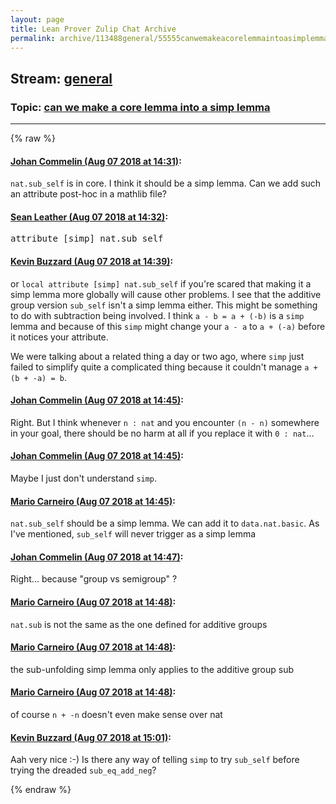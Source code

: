 ```yaml
---
layout: page
title: Lean Prover Zulip Chat Archive 
permalink: archive/113488general/55555canwemakeacorelemmaintoasimplemma.html
---
```


## Stream: [general](index.html)
### Topic: [can we make a core lemma into a simp lemma](55555canwemakeacorelemmaintoasimplemma.html)

---


{% raw %}
#### [ Johan Commelin (Aug 07 2018 at 14:31)](https://leanprover.zulipchat.com/#narrow/stream/113488-general/topic/can%20we%20make%20a%20core%20lemma%20into%20a%20simp%20lemma/near/131041229):
<p><code>nat.sub_self</code> is in core. I think it should be a simp lemma. Can we add such an attribute post-hoc in a mathlib file?</p>

#### [ Sean Leather (Aug 07 2018 at 14:32)](https://leanprover.zulipchat.com/#narrow/stream/113488-general/topic/can%20we%20make%20a%20core%20lemma%20into%20a%20simp%20lemma/near/131041281):
<div class="codehilite"><pre><span></span><span class="n">attribute</span> <span class="o">[</span><span class="n">simp</span><span class="o">]</span> <span class="n">nat</span><span class="bp">.</span><span class="n">sub_self</span>
</pre></div>

#### [ Kevin Buzzard (Aug 07 2018 at 14:39)](https://leanprover.zulipchat.com/#narrow/stream/113488-general/topic/can%20we%20make%20a%20core%20lemma%20into%20a%20simp%20lemma/near/131041567):
<p>or <code>local attribute [simp] nat.sub_self</code> if you're scared that making it a simp lemma more globally will cause other problems. I see that the additive group version <code>sub_self</code> isn't a simp lemma either. This might be something to do with subtraction being involved. I think <code>a - b = a + (-b)</code> is a <code>simp</code> lemma and because of this <code>simp</code> might change your <code>a - a</code> to <code>a + (-a)</code> before it notices your attribute.</p>
<p>We were talking about a related thing a day or two ago, where <code>simp</code> just failed to simplify quite a complicated thing because it couldn't manage <code>a + (b + -a) = b</code>.</p>

#### [ Johan Commelin (Aug 07 2018 at 14:45)](https://leanprover.zulipchat.com/#narrow/stream/113488-general/topic/can%20we%20make%20a%20core%20lemma%20into%20a%20simp%20lemma/near/131041932):
<p>Right. But I think whenever <code>n : nat</code> and you encounter <code>(n - n)</code> somewhere in your goal, there should be no harm at all if you replace it with <code>0 : nat</code>...</p>

#### [ Johan Commelin (Aug 07 2018 at 14:45)](https://leanprover.zulipchat.com/#narrow/stream/113488-general/topic/can%20we%20make%20a%20core%20lemma%20into%20a%20simp%20lemma/near/131041935):
<p>Maybe I just don't understand <code>simp</code>.</p>

#### [ Mario Carneiro (Aug 07 2018 at 14:45)](https://leanprover.zulipchat.com/#narrow/stream/113488-general/topic/can%20we%20make%20a%20core%20lemma%20into%20a%20simp%20lemma/near/131041937):
<p><code>nat.sub_self</code> should be a simp lemma. We can add it to <code>data.nat.basic</code>. As I've mentioned, <code>sub_self</code> will never trigger as a simp lemma</p>

#### [ Johan Commelin (Aug 07 2018 at 14:47)](https://leanprover.zulipchat.com/#narrow/stream/113488-general/topic/can%20we%20make%20a%20core%20lemma%20into%20a%20simp%20lemma/near/131042034):
<p>Right... because "group vs semigroup" ?</p>

#### [ Mario Carneiro (Aug 07 2018 at 14:48)](https://leanprover.zulipchat.com/#narrow/stream/113488-general/topic/can%20we%20make%20a%20core%20lemma%20into%20a%20simp%20lemma/near/131042055):
<p><code>nat.sub</code> is not the same as the one defined for additive groups</p>

#### [ Mario Carneiro (Aug 07 2018 at 14:48)](https://leanprover.zulipchat.com/#narrow/stream/113488-general/topic/can%20we%20make%20a%20core%20lemma%20into%20a%20simp%20lemma/near/131042090):
<p>the sub-unfolding simp lemma only applies to the additive group sub</p>

#### [ Mario Carneiro (Aug 07 2018 at 14:48)](https://leanprover.zulipchat.com/#narrow/stream/113488-general/topic/can%20we%20make%20a%20core%20lemma%20into%20a%20simp%20lemma/near/131042093):
<p>of course <code>n + -n</code> doesn't even make sense over nat</p>

#### [ Kevin Buzzard (Aug 07 2018 at 15:01)](https://leanprover.zulipchat.com/#narrow/stream/113488-general/topic/can%20we%20make%20a%20core%20lemma%20into%20a%20simp%20lemma/near/131042688):
<p>Aah very nice :-) Is there any way of telling <code>simp</code> to try <code>sub_self</code> before trying the dreaded <code>sub_eq_add_neg</code>?</p>


{% endraw %}
